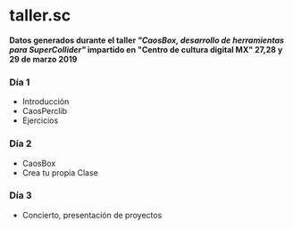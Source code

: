 # taller.sc
**Datos generados durante el taller *"CaosBox, desarrollo de herramientas para SuperCollider"* impartido en "Centro de cultura digital MX" 27,28 y 29 de marzo 2019**


### Día 1
- Introducción
- CaosPerclib
- Ejercicios
### Día 2
- CaosBox
- Crea tu propia Clase
### Día 3
- Concierto, presentación de proyectos
